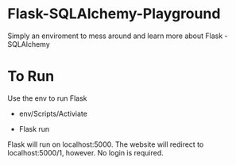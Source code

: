# Flask-SQLAlchemy-Playground

Simply an enviroment to mess around and learn more about Flask - SQLAlchemy

# To Run

Use the env to run Flask

- env/Scripts/Activiate

- Flask run

Flask will run on localhost:5000. The website will redirect to localhost:5000/1, however. No login is required.
